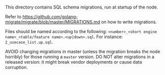 This directory contains SQL schema migrations, run at startup of the node.

Refer to https://github.com/golang-migrate/migrate/blob/master/MIGRATIONS.md on how to write migrations.

Files should be named according to the following: `<number>_<short engine name>_<table/feature name>.<up|down>.sql`.
For instance: `2_usecase_list.up.sql`.

AVOID changing migrations in master (unless the migration breaks the node horribly) for those running a `master` version.
DO NOT alter migrations in a released version: it might break vendor deployments or cause data corruption.